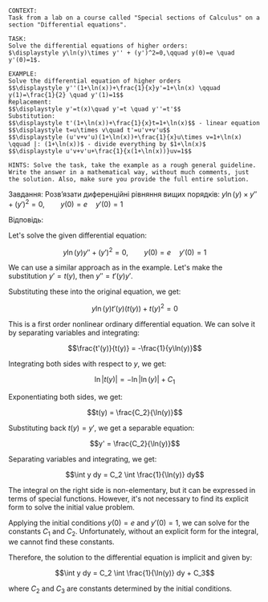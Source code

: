 ```
CONTEXT:
Task from a lab on a course called "Special sections of Calculus" on a section "Differential equations".

TASK:
Solve the differential equations of higher orders:
$\displaystyle y\ln(y)\times y'' + (y')^2=0,\qquad y(0)=e \quad y'(0)=1$.

EXAMPLE:
Solve the differential equation of higher orders
$$\displaystyle y''(1+\ln(x))+\frac{1}{x}y'=1+\ln(x) \qquad y(1)=\frac{1}{2} \quad y'(1)=1$$
Replacement:
$$\displaystyle y'=t(x)\quad y'=t \quad y''=t'$$
Substitution:
$$\displaystyle t'(1+\ln(x))+\frac{1}{x}t=1+\ln(x)$$ - linear equation
$$\displaystyle t=u\times v\quad t'=u'v+v'u$$
$$\displaystyle (u'v+v'u)(1+\ln(x))+\frac{1}{x}u\times v=1+\ln(x) \qquad |: (1+\ln(x))$ - divide everything by $1+\ln(x)$
$$\displaystyle u'v+v'u+\frac{1}{x(1+\ln(x))}uv=1$$

HINTS: Solve the task, take the example as a rough general guideline. Write the answer in a mathematical way, without much comments, just the solution. Also, make sure you provide the full entire solution.
```

Завдання:
Розв’язати диференційні рівняння вищих порядків:
$\displaystyle y\ln(y)\times y'' + (y')^2=0,\qquad y(0)=e \quad y'(0)=1$

Відповідь:

Let's solve the given differential equation:

$$y\ln(y)y'' + (y')^2=0,\qquad y(0)=e \quad y'(0)=1$$

We can use a similar approach as in the example. Let's make the substitution $y'=t(y)$, then $y''=t'(y)y'$.

Substituting these into the original equation, we get:

$$y\ln(y)t'(y)(t(y)) + t(y)^2 = 0$$

This is a first order nonlinear ordinary differential equation. We can solve it by separating variables and integrating:

$$\frac{t'(y)}{t(y)} = -\frac{1}{y\ln(y)}$$

Integrating both sides with respect to $y$, we get:

$$\ln|t(y)| = -\ln|\ln(y)| + C_1$$

Exponentiating both sides, we get:

$$t(y) = \frac{C_2}{\ln(y)}$$

Substituting back $t(y) = y'$, we get a separable equation:

$$y' = \frac{C_2}{\ln(y)}$$

Separating variables and integrating, we get:

$$\int y dy = C_2 \int \frac{1}{\ln(y)} dy$$

The integral on the right side is non-elementary, but it can be expressed in terms of special functions. However, it's not necessary to find its explicit form to solve the initial value problem.

Applying the initial conditions $y(0)=e$ and $y'(0)=1$, we can solve for the constants $C_1$ and $C_2$. Unfortunately, without an explicit form for the integral, we cannot find these constants.

Therefore, the solution to the differential equation is implicit and given by:

$$\int y dy = C_2 \int \frac{1}{\ln(y)} dy + C_3$$

where $C_2$ and $C_3$ are constants determined by the initial conditions.
